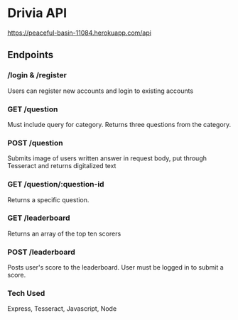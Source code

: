 # Drivia API
https://peaceful-basin-11084.herokuapp.com/api

## Endpoints

### /login & /register
Users can register new accounts and login to existing accounts

### GET /question
Must include query for category. Returns three questions from the category.

### POST /question
Submits image of users written answer in request body, put through Tesseract and returns digitalized text

### GET /question/:question-id
Returns a specific question.

### GET /leaderboard
Returns an array of the top ten scorers

### POST /leaderboard
Posts user's score to the leaderboard. User must be logged in to submit a score. 

### Tech Used
Express, Tesseract, Javascript, Node
